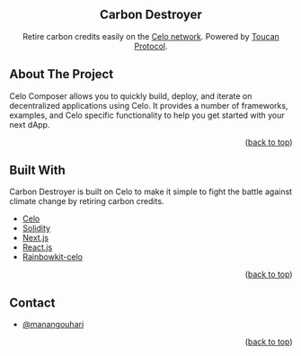 <!-- TITLE -->
<p align="center"> 
 <h2 align="center">Carbon Destroyer</h2>
 <p align="center">Retire carbon credits easily on the <a href="https://celo.org/">Celo network</a>. Powered by <a href="https://toucan.earth/">Toucan Protocol</a>.</p>
</p>

## About The Project

Celo Composer allows you to quickly build, deploy, and iterate on decentralized applications using Celo. It provides a number of frameworks, examples, and Celo specific functionality to help you get started with your next dApp.

<p align="right">(<a href="#top">back to top</a>)</p>

## Built With

Carbon Destroyer is built on Celo to make it simple to fight the battle against climate change by retiring carbon credits.

- [Celo](https://celo.org/)
- [Solidity](https://docs.soliditylang.org/en/v0.8.19/)
- [Next.js](https://nextjs.org/)
- [React.js](https://reactjs.org/)
- [Rainbowkit-celo](https://github.com/celo-org/rainbowkit-celo)

<p align="right">(<a href="#top">back to top</a>)</p>

## Contact

- [@manangouhari](https://twitter.com/manangouhari)

<p align="right">(<a href="#top">back to top</a>)</p>
